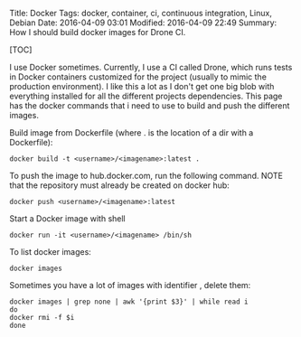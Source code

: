 Title: Docker
Tags: docker, container, ci, continuous integration, Linux, Debian
Date: 2016-04-09 03:01
Modified: 2016-04-09 22:49
Summary: How I should build docker images for Drone CI.

[TOC]

I use Docker sometimes. Currently, I use a CI called Drone, which runs tests in Docker containers customized for the project (usually to mimic the production environment). I like this a lot as I don't get one big blob with everything installed for all the different projects dependencies. This page has the docker commands that i need to use to build and push the different images.


Build image from Dockerfile (where . is the location of a dir with a Dockerfile):

    docker build -t <username>/<imagename>:latest .

To push the image to hub.docker.com, run the following command. NOTE that the repository must already be created on docker hub:

    docker push <username>/<imagename>:latest

Start a Docker image with shell

    docker run -it <username>/<imagename> /bin/sh

To list docker images:

    docker images

Sometimes you have a lot of images with identifier <none>, delete them:

    docker images | grep none | awk '{print $3}' | while read i
    do
    docker rmi -f $i
    done
